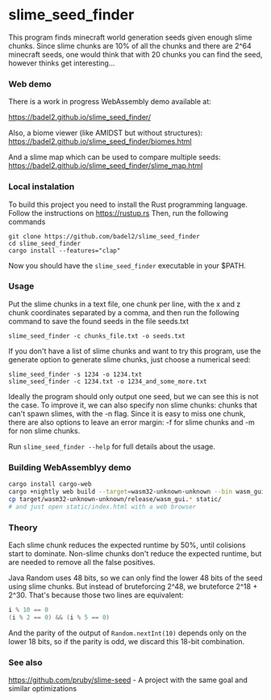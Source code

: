 # slime_seed_finder

This program finds minecraft world generation seeds given enough slime chunks.
Since slime chunks are 10% of all the chunks and there are 2^64 minecraft
seeds, one would think that with 20 chunks you can find the seed, however
thinks get interesting...

### Web demo
There is a work in progress WebAssembly demo available at:

<https://badel2.github.io/slime_seed_finder/>

Also, a biome viewer (like AMIDST but without structures):
<https://badel2.github.io/slime_seed_finder/biomes.html>

And a slime map which can be used to compare multiple seeds:
<https://badel2.github.io/slime_seed_finder/slime_map.html>

### Local instalation
To build this project you need to install the Rust programming language. Follow the instructions on https://rustup.rs
Then, run the following commands
```
git clone https://github.com/badel2/slime_seed_finder
cd slime_seed_finder
cargo install --features="clap"
```

Now you should have the `slime_seed_finder` executable in your $PATH.

### Usage
Put the slime chunks in a text file, one chunk per line, with the x and z chunk coordinates separated by a comma, and then run the following command to save the found seeds in the file seeds.txt
```
slime_seed_finder -c chunks_file.txt -o seeds.txt
```

If you don't have a list of slime chunks and want to try this program, use the generate option to generate slime chunks, just choose a numerical seed:
```
slime_seed_finder -s 1234 -o 1234.txt
slime_seed_finder -c 1234.txt -o 1234_and_some_more.txt
```

Ideally the program should only output one seed, but we can see this is not the case. To improve it, we can also specify non slime chunks: chunks that can't spawn slimes, with the -n flag. Since it is easy to miss one chunk, there are also options to leave an error margin: -f for slime chunks and -m for non slime chunks.

Run `slime_seed_finder --help` for full details about the usage.

### Building WebAssemblyy demo

```sh
cargo install cargo-web
cargo +nightly web build --target=wasm32-unknown-unknown --bin wasm_gui --features="stdweb serde1"
cp target/wasm32-unknown-unknown/release/wasm_gui.* static/
# and just open static/index.html with a web browser
```

### Theory

Each slime chunk reduces the expected runtime by 50%, until colisions start to
dominate. Non-slime chunks don't reduce the expected runtime, but are needed to
remove all the false positives.

Java Random uses 48 bits, so we can only find the lower 48 bits of the seed
using slime chunks.
But instead of bruteforcing 2^48, we bruteforce 2^18 + 2^30.
That's because those two lines are equivalent:

```c
i % 10 == 0
(i % 2 == 0) && (i % 5 == 0)
```

And the parity of the output of `Random.nextInt(10)` depends only on the
lower 18 bits, so if the parity is odd, we discard this 18-bit combination.

### See also
https://github.com/pruby/slime-seed - A project with the same goal and similar optimizations
